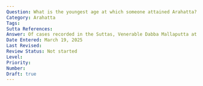 ```yaml
---
Question: What is the youngest age at which someone attained Arahatta?
Category: Arahatta
Tags:
Sutta References:
Answer: Of cases recorded in the Suttas, Venerable Dabba Mallaputta at seven years old.
Date Entered: March 19, 2025
Last Revised:
Review Status: Not started
Level: 
Priority: 
Number: 
Draft: true
---
```

